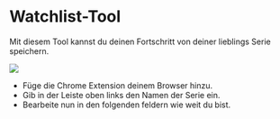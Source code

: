 # Watchlist-Tool
Mit diesem Tool kannst du deinen Fortschritt von deiner lieblings Serie speichern.


<image src="screenshot1.png">

- Füge die Chrome Extension deinem Browser hinzu.
- Gib in der Leiste oben links den Namen der Serie ein.
- Bearbeite nun in den folgenden feldern wie weit du bist.

